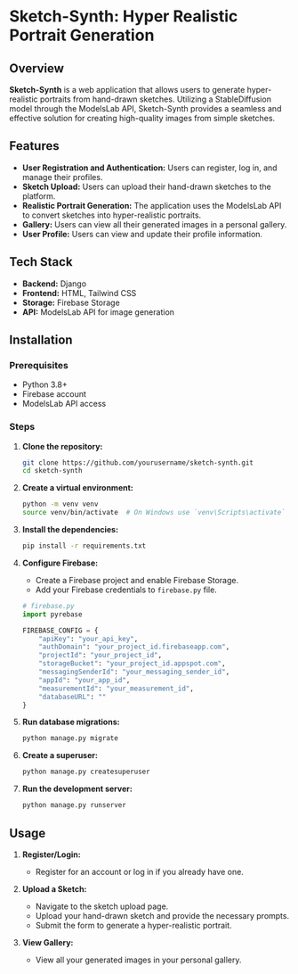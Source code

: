 # Sketch-Synth: Hyper Realistic Portrait Generation

## Overview

**Sketch-Synth** is a web application that allows users to generate hyper-realistic portraits from hand-drawn sketches. Utilizing a StableDiffusion model through the ModelsLab API, Sketch-Synth provides a seamless and effective solution for creating high-quality images from simple sketches.

## Features

- **User Registration and Authentication:** Users can register, log in, and manage their profiles.
- **Sketch Upload:** Users can upload their hand-drawn sketches to the platform.
- **Realistic Portrait Generation:** The application uses the ModelsLab API to convert sketches into hyper-realistic portraits.
- **Gallery:** Users can view all their generated images in a personal gallery.
- **User Profile:** Users can view and update their profile information.

## Tech Stack

- **Backend:** Django
- **Frontend:** HTML, Tailwind CSS
- **Storage:** Firebase Storage
- **API:** ModelsLab API for image generation

## Installation

### Prerequisites

- Python 3.8+
- Firebase account
- ModelsLab API access

### Steps

1. **Clone the repository:**
    ```sh
    git clone https://github.com/yourusername/sketch-synth.git
    cd sketch-synth
    ```

2. **Create a virtual environment:**
    ```sh
    python -m venv venv
    source venv/bin/activate  # On Windows use `venv\Scripts\activate`
    ```

3. **Install the dependencies:**
    ```sh
    pip install -r requirements.txt
    ```

4. **Configure Firebase:**
    - Create a Firebase project and enable Firebase Storage.
    - Add your Firebase credentials to `firebase.py` file.

    ```python
    # firebase.py
    import pyrebase

    FIREBASE_CONFIG = {
        "apiKey": "your_api_key",
        "authDomain": "your_project_id.firebaseapp.com",
        "projectId": "your_project_id",
        "storageBucket": "your_project_id.appspot.com",
        "messagingSenderId": "your_messaging_sender_id",
        "appId": "your_app_id",
        "measurementId": "your_measurement_id",
        "databaseURL": ""
    }
    ```

5. **Run database migrations:**
    ```sh
    python manage.py migrate
    ```

6. **Create a superuser:**
    ```sh
    python manage.py createsuperuser
    ```

7. **Run the development server:**
    ```sh
    python manage.py runserver
    ```

## Usage

1. **Register/Login:**
   - Register for an account or log in if you already have one.

2. **Upload a Sketch:**
   - Navigate to the sketch upload page.
   - Upload your hand-drawn sketch and provide the necessary prompts.
   - Submit the form to generate a hyper-realistic portrait.

3. **View Gallery:**
   - View all your generated images in your personal gallery.

